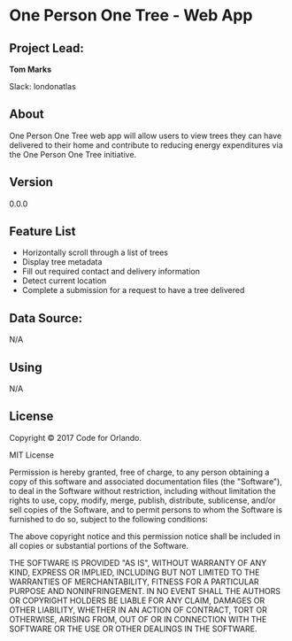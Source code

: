# One Person One Tree - Web App

## Project Lead:

**Tom Marks**

Slack: londonatlas

## About

One Person One Tree web app will allow users to view trees they can have delivered to their home and contribute to reducing energy expenditures via the One Person One Tree initiative.

## Version

0.0.0

## Feature List

- Horizontally scroll through a list of trees
- Display tree metadata
- Fill out required contact and delivery information
- Detect current location
- Complete a submission for a request to have a tree delivered

## Data Source:

N/A

## Using

N/A

## License

Copyright © 2017 Code for Orlando.

MIT License

Permission is hereby granted, free of charge, to any person obtaining a copy of this software and associated documentation files (the "Software"), to deal in the Software without restriction, including without limitation the rights to use, copy, modify, merge, publish, distribute, sublicense, and/or sell copies of the Software, and to permit persons to whom the Software is furnished to do so, subject to the following conditions:

The above copyright notice and this permission notice shall be included in all copies or substantial portions of the Software.

THE SOFTWARE IS PROVIDED "AS IS", WITHOUT WARRANTY OF ANY KIND, EXPRESS OR IMPLIED, INCLUDING BUT NOT LIMITED TO THE WARRANTIES OF MERCHANTABILITY, FITNESS FOR A PARTICULAR PURPOSE AND NONINFRINGEMENT. IN NO EVENT SHALL THE AUTHORS OR COPYRIGHT HOLDERS BE LIABLE FOR ANY CLAIM, DAMAGES OR OTHER LIABILITY, WHETHER IN AN ACTION OF CONTRACT, TORT OR OTHERWISE, ARISING FROM, OUT OF OR IN CONNECTION WITH THE SOFTWARE OR THE USE OR OTHER DEALINGS IN THE SOFTWARE.
